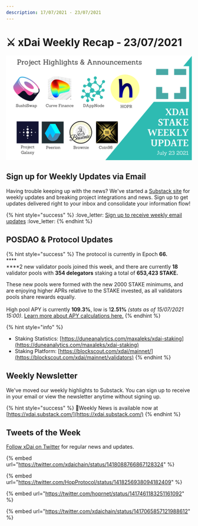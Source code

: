 ```yaml
---
description: 17/07/2021 - 23/07/2021
---
```


# ⚔️ xDai Weekly Recap - 23/07/2021

![](../../../../.gitbook/assets/weekly-update-7-23.png)

## Sign up for Weekly Updates via Email

Having trouble keeping up with the news? We've started a [Substack site](https://xdai.substack.com/) for weekly updates and breaking project integrations and news. Sign up to get updates delivered right to your inbox and consolidate your information flow!

{% hint style="success" %}
:love\_letter: [Sign up to receive weekly email updates](https://xdai.substack.com/) :love\_letter:&#x20;
{% endhint %}

## POSDAO & Protocol Updates

{% hint style="success" %}
The protocol is currently in Epoch **66.**\
****\
****2 new validator pools joined this week, and there are currently **18** validator pools with **354 delegators** staking a total of **653,423 STAKE.**&#x20;

These new pools were formed with the new 2000 STAKE minimums, and are enjoying higher APRs relative to the STAKE invested, as all validators pools share rewards equally.\
\
High pool APY is currently **109.3%**, low is 1**2.51%** _(stats as of 15/07/2021 15:00)_. [Learn more about APY calculations here.](../../../faqs/public-staking-validators-and-delegators.md#how-is-apy-calculated)
{% endhint %}

{% hint style="info" %}
* Staking Statistics: [https://duneanalytics.com/maxaleks/xdai-staking](https://duneanalytics.com/maxaleks/xdai-staking)
* Staking Platform: [https://blockscout.com/xdai/mainnet/](https://blockscout.com/xdai/mainnet/validators)
{% endhint %}

## Weekly Newsletter

We've moved our weekly highlights to Substack. You can sign up to receive in your email or view the newsletter anytime without signing up.

{% hint style="success" %}
:newspaper:Weekly News is available now at [https://xdai.substack.com/](https://xdai.substack.com/)
{% endhint %}

## Tweets of the Week

[Follow xDai on Twitter](https://twitter.com/xdaichain) for regular news and updates.

{% embed url="https://twitter.com/xdaichain/status/1418088766867128324" %}

{% embed url="https://twitter.com/HopProtocol/status/1418256938094182409" %}

{% embed url="https://twitter.com/hoprnet/status/1417461183251161092" %}

{% embed url="https://twitter.com/xdaichain/status/1417065857121988612" %}

